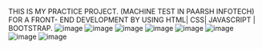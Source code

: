 THIS IS MY PRACTICE PROJECT.
(MACHINE TEST IN PAARSH INFOTECH) 
FOR A FRONT- END DEVELOPMENT BY USING HTML| CSS| JAVASCRIPT | BOOTSTRAP.
![image](https://github.com/smkadam2002/HOSPION-WEBSITE/assets/139140374/3d926cda-31c8-4d87-8c71-8c47ccc2aa4a)
![image](https://github.com/smkadam2002/HOSPION-WEBSITE/assets/139140374/3cac4c3a-32bc-494f-a99e-c7a43201726c)
![image](https://github.com/smkadam2002/HOSPION-WEBSITE/assets/139140374/6a6ae78c-2d50-4761-93ee-628f3821ef47)
![image](https://github.com/smkadam2002/HOSPION-WEBSITE/assets/139140374/74e78e78-f47c-4747-90b6-df740154b59f)
![image](https://github.com/smkadam2002/HOSPION-WEBSITE/assets/139140374/e97901ba-e73e-4e41-a3fe-431585dc83a7)
![image](https://github.com/smkadam2002/HOSPION-WEBSITE/assets/139140374/3433add7-1428-4de7-9c76-d05923866708)
![image](https://github.com/smkadam2002/HOSPION-WEBSITE/assets/139140374/a290dfaf-72cf-4854-b1cc-15507ae0574e)
![image](https://github.com/smkadam2002/HOSPION-WEBSITE/assets/139140374/f2481eb2-5e90-463a-b2f0-da41f786f987)







